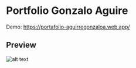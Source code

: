 # Portfolio Gonzalo Aguire

Demo: https://portafolio-aguirregonzaloa.web.app/

## Preview

![alt text](https://github.com/aguirregonzaloa/gonza-portfolio/main/img/readme/preview.png)


